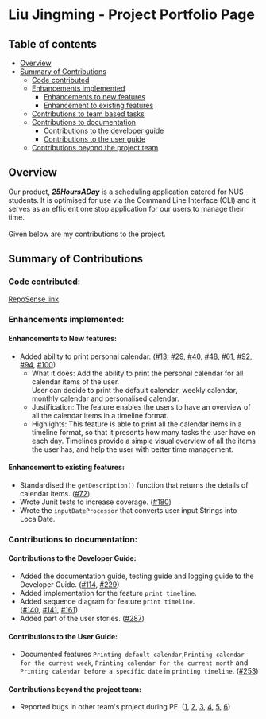 # Liu Jingming - Project Portfolio Page
## Table of contents
* [Overview](#overview)
* [Summary of Contributions](#summary-of-contributions)
  * [Code contributed](#code-contributed)
  * [Enhancements implemented](#enhancements-implemented)
    * [Enhancements to new features](#enhancements-to-new-features)
    * [Enhancement to existing features](#enhancement-to-existing-features)
  * [Contributions to team based tasks](#contributions-to-team-based-tasks)
  * [Contributions to documentation](#contributions-to-documentation)
    * [Contributions to the developer guide](#contributions-to-the-developer-guide)
    * [Contributions to the user guide](#contributions-to-the-user-guide)
  * [Contributions beyond the project team](#contributions-beyond-the-project-team)
    
## Overview
Our product, **_25HoursADay_** is a scheduling application catered for NUS students. 
It is optimised for use via the Command Line Interface (CLI) and it serves as an efficient one stop application for our users to manage their time. <br/>
<br/>
Given below are my contributions to the project. <br/>

## Summary of Contributions
### Code contributed:
[RepoSense link](https://nus-cs2113-ay2021s1.github.io/tp-dashboard/#breakdown=true&search=Jingming517&sort=groupTitle&sortWithin=title&since=2020-09-27&timeframe=commit&mergegroup=&groupSelect=groupByRepos&checkedFileTypes=docs~functional-code~test-code~other)
### Enhancements implemented:
#### Enhancements to New features:
* Added ability to print personal calendar.
 ([\#13](https://github.com/AY2021S1-CS2113T-T12-2/tp/pull/13),
  [\#29](https://github.com/AY2021S1-CS2113T-T12-2/tp/pull/29),
  [\#40](https://github.com/AY2021S1-CS2113T-T12-2/tp/pull/40),
  [\#48](https://github.com/AY2021S1-CS2113T-T12-2/tp/pull/48),
  [\#61](https://github.com/AY2021S1-CS2113T-T12-2/tp/pull/61),
  [\#92](https://github.com/AY2021S1-CS2113T-T12-2/tp/pull/92),
  [\#94](https://github.com/AY2021S1-CS2113T-T12-2/tp/pull/94),
  [\#100](https://github.com/AY2021S1-CS2113T-T12-2/tp/pull/100))
  * What it does: Add the ability to print the personal calendar for all calendar items of the user.  
                  User can decide to print the default calendar, weekly calendar, 
                  monthly calendar and personalised calendar.  
  * Justification: The feature enables the users to have an overview of all the calendar items in a timeline format.
  * Highlights: This feature is able to print all the calendar items in a timeline format, so that it presents 
  how many tasks the user have on each day. Timelines provide a simple visual overview of all the items the user
  has, and help the user with better time management.
  
#### Enhancement to existing features:
* Standardised the `getDescription()` function that returns the details of calendar items.
  ([\#72](https://github.com/AY2021S1-CS2113T-T12-2/tp/pull/72))
* Wrote Junit tests to increase coverage.
  ([\#180](https://github.com/AY2021S1-CS2113T-T12-2/tp/pull/180))
* Wrote the `inputDateProcessor` that converts user input Strings into LocalDate.
  
### Contributions to documentation:
#### Contributions to the Developer Guide:
* Added the documentation guide, testing guide and logging guide to the Developer Guide.
  ([\#114](https://github.com/AY2021S1-CS2113T-T12-2/tp/pull/114),
   [\#229](https://github.com/AY2021S1-CS2113T-T12-2/tp/pull/229))
* Added implementation for the feature `print timeline`.
* Added sequence diagram for feature `print timeline`.  
  ([\#140](https://github.com/AY2021S1-CS2113T-T12-2/tp/pull/140),
   [\#141](https://github.com/AY2021S1-CS2113T-T12-2/tp/pull/141),
   [\#161](https://github.com/AY2021S1-CS2113T-T12-2/tp/pull/161))
* Added part of the user stories.
  ([\#287](https://github.com/AY2021S1-CS2113T-T12-2/tp/pull/287))
   
#### Contributions to the User Guide:
* Documented features `Printing default calendar`,`Printing calendar for the current week`,
`Printing calendar for the current month` and `Printing calendar before a specific date` 
  in `printing timeline`.
  ([\#253](https://github.com/AY2021S1-CS2113T-T12-2/tp/pull/253))
#### Contributions beyond the project team:
* Reported bugs in other team's project during PE.
    ([1](https://github.com/Jingming517/ped/issues/1),
     [2](https://github.com/Jingming517/ped/issues/2),
     [3](https://github.com/Jingming517/ped/issues/3),
     [4](https://github.com/Jingming517/ped/issues/4),
     [5](https://github.com/Jingming517/ped/issues/5),
     [6](https://github.com/Jingming517/ped/issues/6))

